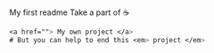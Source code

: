My first readme
Take a part of ☕
```CSS
<a href=""> My own project </a>
# But you can help to end this <em> project </em>
```

